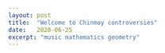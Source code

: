 ```yaml
---
layout: post
title:  "Welcome to Chinmoy controversies"
date:   2020-06-25
excerpt: "music mathematics geometry"
---
```

